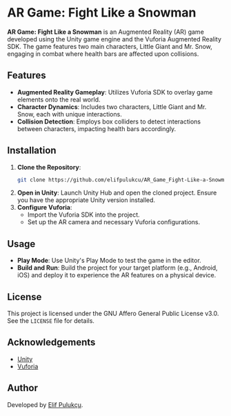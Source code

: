 # AR Game: Fight Like a Snowman

**AR Game: Fight Like a Snowman** is an Augmented Reality (AR) game developed using the Unity game engine and the Vuforia Augmented Reality SDK. The game features two main characters, Little Giant and Mr. Snow, engaging in combat where health bars are affected upon collisions.

## Features

- **Augmented Reality Gameplay**: Utilizes Vuforia SDK to overlay game elements onto the real world.
- **Character Dynamics**: Includes two characters, Little Giant and Mr. Snow, each with unique interactions.
- **Collision Detection**: Employs box colliders to detect interactions between characters, impacting health bars accordingly.

## Installation

1. **Clone the Repository**:
   ```bash
   git clone https://github.com/elifpulukcu/AR_Game_Fight-Like-a-Snowman.git
   ```
2. **Open in Unity**: Launch Unity Hub and open the cloned project. Ensure you have the appropriate Unity version installed.
3. **Configure Vuforia**:
   - Import the Vuforia SDK into the project.
   - Set up the AR camera and necessary Vuforia configurations.

## Usage

- **Play Mode**: Use Unity's Play Mode to test the game in the editor.
- **Build and Run**: Build the project for your target platform (e.g., Android, iOS) and deploy it to experience the AR features on a physical device.

## License

This project is licensed under the GNU Affero General Public License v3.0. See the `LICENSE` file for details.

## Acknowledgements

- [Unity](https://unity.com/)
- [Vuforia](https://developer.vuforia.com/)

## Author

Developed by [Elif Pulukçu](https://github.com/elifpulukcu).
